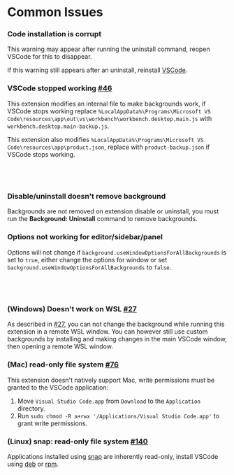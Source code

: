 # Common Issues

### Code installation is corrupt

This warning may appear after running the uninstall command, reopen VSCode for this to disappear.

If this warning still appears after an uninstall, reinstall [VSCode](https://code.visualstudio.com/download).

### VSCode stopped working [#46](https://github.com/KatsuteDev/Background/issues/46)

This extension modifies an internal file to make backgrounds work, if VSCode stops working replace `%LocalAppData%\Programs\Microsoft VS Code\resources\app\out\vs\workbench\workbench.desktop.main.js` with `workbench.desktop.main-backup.js`.

This extension also modifies `%LocalAppData%\Programs\Microsoft VS Code\resources\app\product.json`, replace with `product-backup.json` if VSCode stops working.

## &nbsp;

### Disable/uninstall doesn't remove background

Backgrounds are not removed on extension disable or uninstall, you must run the **Background: Uninstall** command to remove backgrounds.

### Options not working for editor/sidebar/panel

Options will not change if `background.useWindowOptionsForAllBackgrounds` is set to `true`, either change the options for window or set `background.useWindowOptionsForAllBackgrounds` to `false`.

## &nbsp;

### (Windows) Doesn't work on WSL [#27](https://github.com/KatsuteDev/Background/issues/27#issuecomment-1233610914)

As described in [#27](https://github.com/KatsuteDev/Background/issues/27#issuecomment-1233610914), you can not change the background while running this extension in a remote WSL window. You can however still use custom backgrounds by installing and making changes in the main VSCode window, then opening a remote WSL window.

### (Mac) read-only file system [#76](https://github.com/KatsuteDev/Background/issues/76)

This extension doesn't natively support Mac, write permissions must be granted to the VSCode application:

1. Move `Visual Studio Code.app` from `Download` to the `Application` directory.
2. Run `sudo chmod -R a+rwx '/Applications/Visual Studio Code.app'` to grant write permissions.

### (Linux) snap: read-only file system [#140](https://github.com/KatsuteDev/Background/issues/140#issuecomment-1503820398)

Applications installed using [snap](https://snapcraft.io/) are inherently read-only, install VSCode using [deb](https://code.visualstudio.com/download) or [rpm](https://code.visualstudio.com/download).